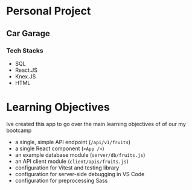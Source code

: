 # Personal Project

## Car Garage

### Tech Stacks
* SQL
* React.JS
* Knex.JS
* HTML


# Learning Objectives
Ive created this app to go over the main learning objectives of of our my bootcamp 

* a single, simple API endpoint (`/api/v1/fruits`)
* a single React component (`<App />`)
* an example database module (`server/db/fruits.js`)
* an API client module (`client/apis/fruits.js`)
* configuration for Vitest and testing library
* configuration for server-side debugging in VS Code
* configuration for preprocessing Sass

